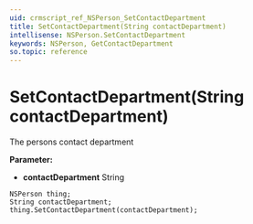 ```yaml
---
uid: crmscript_ref_NSPerson_SetContactDepartment
title: SetContactDepartment(String contactDepartment)
intellisense: NSPerson.SetContactDepartment
keywords: NSPerson, GetContactDepartment
so.topic: reference
---
```


# SetContactDepartment(String contactDepartment)

The persons contact department

**Parameter:** 
* **contactDepartment** String

```crmscript
NSPerson thing;
String contactDepartment;
thing.SetContactDepartment(contactDepartment);
```

